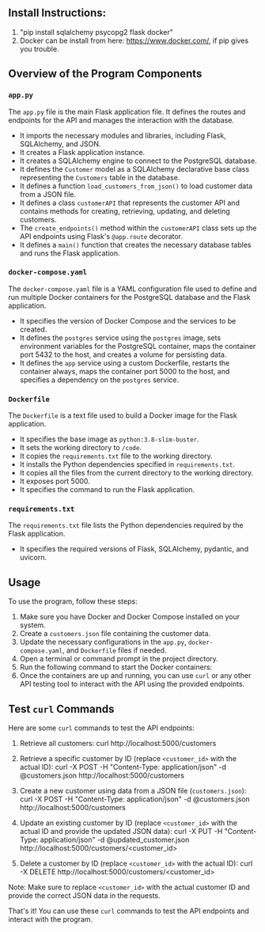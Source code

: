## Install Instructions: 
1. "pip install sqlalchemy psycopg2 flask docker"
2. Docker can be install from here: https://www.docker.com/, if pip gives you trouble.

## Overview of the Program Components

### `app.py`
The `app.py` file is the main Flask application file. It defines the routes and endpoints for the API and manages the interaction with the database.

- It imports the necessary modules and libraries, including Flask, SQLAlchemy, and JSON.
- It creates a Flask application instance.
- It creates a SQLAlchemy engine to connect to the PostgreSQL database.
- It defines the `Customer` model as a SQLAlchemy declarative base class representing the `Customers` table in the database.
- It defines a function `load_customers_from_json()` to load customer data from a JSON file.
- It defines a class `customerAPI` that represents the customer API and contains methods for creating, retrieving, updating, and deleting customers.
- The `create_endpoints()` method within the `customerAPI` class sets up the API endpoints using Flask's `@app.route` decorator.
- It defines a `main()` function that creates the necessary database tables and runs the Flask application.

### `docker-compose.yaml`
The `docker-compose.yaml` file is a YAML configuration file used to define and run multiple Docker containers for the PostgreSQL database and the Flask application.

- It specifies the version of Docker Compose and the services to be created.
- It defines the `postgres` service using the `postgres` image, sets environment variables for the PostgreSQL container, maps the container port 5432 to the host, and creates a volume for persisting data.
- It defines the `app` service using a custom Dockerfile, restarts the container always, maps the container port 5000 to the host, and specifies a dependency on the `postgres` service.

### `Dockerfile`
The `Dockerfile` is a text file used to build a Docker image for the Flask application.

- It specifies the base image as `python:3.8-slim-buster`.
- It sets the working directory to `/code`.
- It copies the `requirements.txt` file to the working directory.
- It installs the Python dependencies specified in `requirements.txt`.
- It copies all the files from the current directory to the working directory.
- It exposes port 5000.
- It specifies the command to run the Flask application.

### `requirements.txt`
The `requirements.txt` file lists the Python dependencies required by the Flask application.

- It specifies the required versions of Flask, SQLAlchemy, pydantic, and uvicorn.

## Usage
To use the program, follow these steps:

1. Make sure you have Docker and Docker Compose installed on your system.
2. Create a `customers.json` file containing the customer data.
3. Update the necessary configurations in the `app.py`, `docker-compose.yaml`, and `Dockerfile` files if needed.
4. Open a terminal or command prompt in the project directory.
5. Run the following command to start the Docker containers:
6. Once the containers are up and running, you can use `curl` or any other API testing tool to interact with the API using the provided endpoints.

## Test `curl` Commands
Here are some `curl` commands to test the API endpoints:

1. Retrieve all customers:
curl http://localhost:5000/customers


2. Retrieve a specific customer by ID (replace `<customer_id>` with the actual ID):
curl -X POST -H "Content-Type: application/json" -d @customers.json http://localhost:5000/customers

3. Create a new customer using data from a JSON file (`customers.json`):
curl -X POST -H "Content-Type: application/json" -d @customers.json http://localhost:5000/customers

4. Update an existing customer by ID (replace `<customer_id>` with the actual ID and provide the updated JSON data):
curl -X PUT -H "Content-Type: application/json" -d @updated_customer.json http://localhost:5000/customers/<customer_id>

5. Delete a customer by ID (replace `<customer_id>` with the actual ID):
curl -X DELETE http://localhost:5000/customers/<customer_id>


Note: Make sure to replace `<customer_id>` with the actual customer ID and provide the correct JSON data in the requests.

That's it! You can use these `curl` commands to test the API endpoints and interact with the program.
